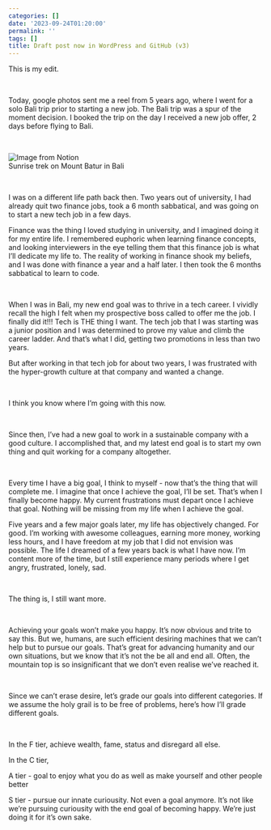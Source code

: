 ```yaml
---
categories: []
date: '2023-09-24T01:20:00'
permalink: ''
tags: []
title: Draft post now in WordPress and GitHub (v3)
---
```


This is my edit. <br />

<br />

Today, google photos sent me a reel from 5 years ago, where I went for a solo Bali trip prior to starting a new job. The Bali trip was a spur of the moment decision. I booked the trip on the day I received a new job offer, 2 days before flying to Bali. <br />

<br />

<img src="https://notionblog.s3.ap-southeast-1.amazonaws.com/e81c1dd8-cecf-4df5-a9da-e15937be0f0c/image_ae7a726627be7009aed7ae6fa7e9ba25.png" alt="Image from Notion"><br />
Sunrise trek on Mount Batur in Bali<br />

<br />

I was on a different life path back then. Two years out of university, I had already quit two finance jobs, took a 6 month sabbatical, and was going on to start a new tech job in a few days. <br />

Finance was the thing I loved studying in university, and I imagined doing it for my entire life. I remembered euphoric when learning finance concepts, and looking interviewers in the eye telling them that this finance job is what I’ll dedicate my life to. The reality of working in finance shook my beliefs, and I was done with finance a year and a half later. I then took the 6 months sabbatical to learn to code.<br />

<br />

When I was in Bali, my new end goal was to thrive in a tech career. I vividly recall the high I felt when my prospective boss called to offer me the job. I finally did it!!! Tech is THE thing I want. The tech job that I was starting was a junior position and I was determined to prove my value and climb the career ladder. And that’s what I did, getting two promotions in less than two years.<br />

But after working in that tech job for about two years, I was frustrated with the hyper-growth culture at that company and wanted a change. <br />

<br />

I think you know where I’m going with this now. <br />

<br />

Since then, I’ve had a new goal to work in a sustainable company with a good culture. I accomplished that, and my latest end goal is to start my own thing and quit working for a company altogether. <br />

<br />

Every time I have a big goal, I think to myself - now that’s the thing that will complete me. I imagine that once I achieve the goal, I’ll be set. That’s when I finally become happy. My current frustrations must depart once I achieve that goal. Nothing will be missing from my life when I achieve the goal. <br />

Five years and a few major goals later, my life has objectively changed. For good. I’m working with awesome colleagues, earning more money, working less hours, and I have freedom at my job that I did not envision was possible. The life I dreamed of a few years back is what I have now. I’m content more of the time, but I still experience many periods where I get angry, frustrated, lonely, sad. <br />

<br />

The thing is, I still want more.<br />

<br />

Achieving your goals won’t make you happy. It’s now obvious and trite to say this. But we, humans, are such efficient desiring machines that we can’t help but to pursue our goals. That’s great for advancing humanity and our own situations, but we know that it’s not the be all and end all. Often, the mountain top is so insignificant that we don’t even realise we’ve reached it.<br />

<br />

Since we can’t erase desire, let’s grade our goals into different categories. If we assume the holy grail is to be free of problems, here’s how I’ll grade different goals. <br />

<br />

In the F tier, achieve wealth, fame, status and disregard all else. <br />

In the C tier, <br />

A tier - goal to enjoy what you do as well as make yourself and other people better<br />

S tier - pursue our innate curiousity. Not even a goal anymore. It’s not like we’re pursuing curiousity with the end goal of becoming happy. We’re just doing it for it’s own sake. <br />

<br />

<br />

<br />

<br />

<br />